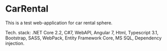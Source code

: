 # CarRental
This is a test web-application for car rental sphere.

Tech. stack: .NET Core 2.2, C#7, WebAPI, Angular 7, Html, Typescript 3.1, Bootstrap, SASS, WebPack, Entity Framework Core, MS SQL, Dependency injection.
